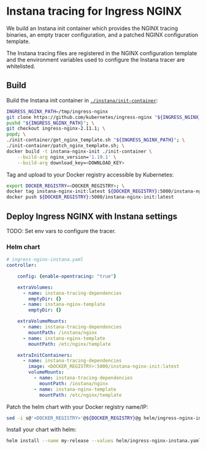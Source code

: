 # Instana tracing for Ingress NGINX

We build an Instana init container which provides the NGINX tracing binaries,
an empty tracer configuration, and a patched NGINX configuration template.

The Instana tracing files are registered in the NGINX configuration template
and the environment variables used to configure the Instana tracer are whitelisted.

## Build

Build the Instana init container in [`./instana/init-container`](./instana/init-container):

```sh
INGRESS_NGINX_PATH=/tmp/ingress-nginx
git clone https://github.com/kubernetes/ingress-nginx "${INGRESS_NGINX_PATH}"; \
pushd "${INGRESS_NGINX_PATH}"; \
git checkout ingress-nginx-2.11.1; \
popd; \
./init-container/get_nginx_template.sh "${INGRESS_NGINX_PATH}"; \
./init-container/patch_nginx_template.sh; \
docker build -t instana-nginx-init ./init-container \
    --build-arg nginx_version='1.19.1' \
    --build-arg download_key=<DOWNLOAD_KEY>
```

Tag and upload to your Docker registry accessible by Kubernetes:

```sh
export DOCKER_REGISTRY=<DOCKER_REGISTRY>; \
docker tag instana-nginx-init:latest ${DOCKER_REGISTRY}:5000/instana-nginx-init:latest; \
docker push ${DOCKER_REGISTRY}:5000/instana-nginx-init:latest
```

## Deploy Ingress NGINX with Instana settings

TODO: Set env vars to configure the tracer.

### Helm chart

```yaml
# ingress-nginx-instana.yaml
controller:

    config: {enable-opentracing: "true"}

    extraVolumes:
      - name: instana-tracing-dependencies
        emptyDir: {}
      - name: instana-nginx-template
        emptyDir: {}

    extraVolumeMounts:
      - name: instana-tracing-dependencies
        mountPath: /instana/nginx
      - name: instana-nginx-template
        mountPath: /etc/nginx/template

    extraInitContainers:
      - name: instana-tracing-dependencies
        image: <DOCKER_REGISTRY>:5000/instana-nginx-init:latest
        volumeMounts:
          - name: instana-tracing-dependencies
            mountPath: /instana/nginx
          - name: instana-nginx-template
            mountPath: /etc/nginx/template
```

Patch the helm chart with your Docker registry name/IP:

```sh
sed -i s@'<DOCKER_REGISTRY>'@${DOCKER_REGISTRY}@g helm/ingress-nginx-instana.yaml
```

Install your chart with helm:

```sh
helm install --name my-release --values helm/ingress-nginx-instana.yaml ${INGRESS_NGINX_PATH}/charts/ingress-nginx/
```

